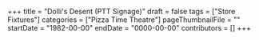 +++
title = "Dolli's Desent (PTT Signage)"
draft = false
tags = ["Store Fixtures"]
categories = ["Pizza Time Theatre"]
pageThumbnailFile = ""
startDate = "1982-00-00"
endDate = "0000-00-00"
contributors = []
+++
